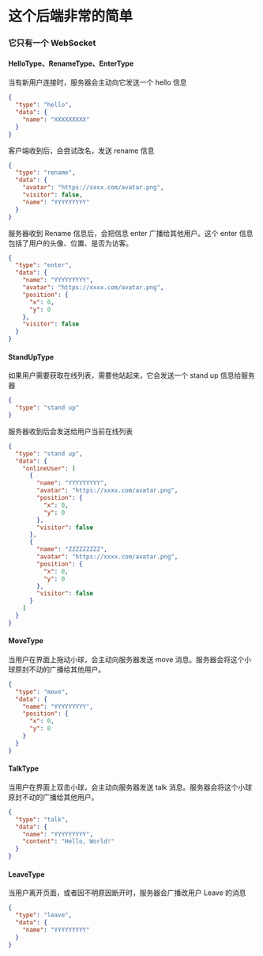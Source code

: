 # 这个后端非常的简单

### 它只有一个 WebSocket 

#### HelloType、RenameType、EnterType

当有新用户连接时，服务器会主动向它发送一个 hello 信息

```json
{
  "type": "hello",
  "data": {
    "name": "XXXXXXXXX"
  }
}
```

客户端收到后，会尝试改名，发送 rename 信息

```json
{
  "type": "rename",
  "data": {
    "avatar": "https://xxxx.com/avatar.png",
    "visitor": false,
    "name": "YYYYYYYYY"
  }
}
```

服务器收到 Rename 信息后，会把信息 enter 广播给其他用户。这个 enter 信息包括了用户的头像、位置、是否为访客。

```json
{
  "type": "enter",
  "data": {
    "name": "YYYYYYYYY",
    "avatar": "https://xxxx.com/avatar.png",
    "position": {
      "x": 0,
      "y": 0
    },
    "visitor": false
  }
}
```

#### StandUpType

如果用户需要获取在线列表，需要他站起来，它会发送一个 stand up 信息给服务器

```json
{
  "type": "stand up"
}
```

服务器收到后会发送给用户当前在线列表

```json
{
  "type": "stand up",
  "data": {
    "onlineUser": [
      {
        "name": "YYYYYYYYY",
        "avatar": "https://xxxx.com/avatar.png",
        "position": {
          "x": 0,
          "y": 0
        },
        "visitor": false
      },
      {
        "name": "ZZZZZZZZZ",
        "avatar": "https://xxxx.com/avatar.png",
        "position": {
          "x": 0,
          "y": 0
        },
        "visitor": false
      }
    ]
  }
}
```

#### MoveType

当用户在界面上拖动小球，会主动向服务器发送 move 消息。服务器会将这个小球原封不动的广播给其他用户。

```json
{
  "type": "move",
  "data": {
    "name": "YYYYYYYYY",
    "position": {
      "x": 0,
      "y": 0
    }
  }
}
```

#### TalkType

当用户在界面上双击小球，会主动向服务器发送 talk 消息。服务器会将这个小球原封不动的广播给其他用户。

```json
{
  "type": "talk",
  "data": {
    "name": "YYYYYYYYY",
    "content": "Hello, World!"
  }
}
```

#### LeaveType

当用户离开页面，或者因不明原因断开时，服务器会广播改用户 Leave 的消息

```json
{
  "type": "leave",
  "data": {
    "name": "YYYYYYYYY"
  }
}
```

